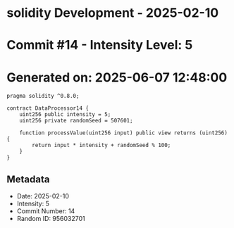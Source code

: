﻿# solidity Development - 2025-02-10
# Commit #14 - Intensity Level: 5
# Generated on: 2025-06-07 12:48:00
```solidity
pragma solidity ^0.8.0;

contract DataProcessor14 {
    uint256 public intensity = 5;
    uint256 private randomSeed = 507601;

    function processValue(uint256 input) public view returns (uint256) {
        return input * intensity + randomSeed % 100;
    }
}
```
## Metadata
- Date: 2025-02-10
- Intensity: 5
- Commit Number: 14
- Random ID: 956032701
